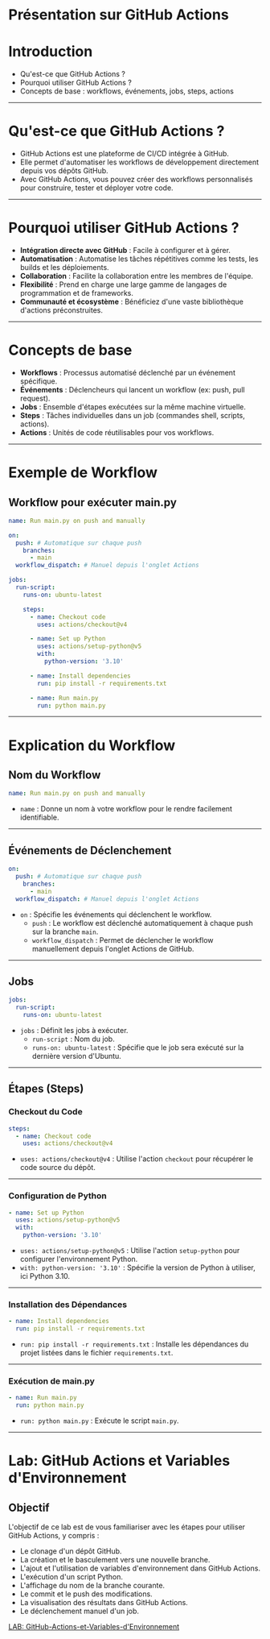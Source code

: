 # Présentation sur GitHub Actions


# Introduction

- Qu'est-ce que GitHub Actions ?
- Pourquoi utiliser GitHub Actions ?
- Concepts de base : workflows, événements, jobs, steps, actions

---

# Qu'est-ce que GitHub Actions ?

- GitHub Actions est une plateforme de CI/CD intégrée à GitHub.
- Elle permet d'automatiser les workflows de développement directement depuis vos dépôts GitHub.
- Avec GitHub Actions, vous pouvez créer des workflows personnalisés pour construire, tester et déployer votre code.

---

# Pourquoi utiliser GitHub Actions ?

- **Intégration directe avec GitHub** : Facile à configurer et à gérer.
- **Automatisation** : Automatise les tâches répétitives comme les tests, les builds et les déploiements.
- **Collaboration** : Facilite la collaboration entre les membres de l'équipe.
- **Flexibilité** : Prend en charge une large gamme de langages de programmation et de frameworks.
- **Communauté et écosystème** : Bénéficiez d'une vaste bibliothèque d'actions préconstruites.

---

# Concepts de base

- **Workflows** : Processus automatisé déclenché par un événement spécifique.
- **Événements** : Déclencheurs qui lancent un workflow (ex: push, pull request).
- **Jobs** : Ensemble d'étapes exécutées sur la même machine virtuelle.
- **Steps** : Tâches individuelles dans un job (commandes shell, scripts, actions).
- **Actions** : Unités de code réutilisables pour vos workflows.

---

# Exemple de Workflow

## Workflow pour exécuter main.py

```yaml
name: Run main.py on push and manually

on:
  push: # Automatique sur chaque push
    branches:
      - main
  workflow_dispatch: # Manuel depuis l'onglet Actions

jobs:
  run-script:
    runs-on: ubuntu-latest

    steps:
      - name: Checkout code
        uses: actions/checkout@v4

      - name: Set up Python
        uses: actions/setup-python@v5
        with:
          python-version: '3.10'

      - name: Install dependencies
        run: pip install -r requirements.txt

      - name: Run main.py
        run: python main.py
```

---

# Explication du Workflow

## Nom du Workflow

```yaml
name: Run main.py on push and manually
```

- `name` : Donne un nom à votre workflow pour le rendre facilement identifiable.

---

## Événements de Déclenchement

```yaml
on:
  push: # Automatique sur chaque push
    branches:
      - main
  workflow_dispatch: # Manuel depuis l'onglet Actions
```

- `on` : Spécifie les événements qui déclenchent le workflow.
  - `push` : Le workflow est déclenché automatiquement à chaque push sur la branche `main`.
  - `workflow_dispatch` : Permet de déclencher le workflow manuellement depuis l'onglet Actions de GitHub.

---

## Jobs

```yaml
jobs:
  run-script:
    runs-on: ubuntu-latest
```

- `jobs` : Définit les jobs à exécuter.
  - `run-script` : Nom du job.
  - `runs-on: ubuntu-latest` : Spécifie que le job sera exécuté sur la dernière version d'Ubuntu.

---

## Étapes (Steps)

### Checkout du Code

```yaml
steps:
  - name: Checkout code
    uses: actions/checkout@v4
```

- `uses: actions/checkout@v4` : Utilise l'action `checkout` pour récupérer le code source du dépôt.

---

### Configuration de Python

```yaml
- name: Set up Python
  uses: actions/setup-python@v5
  with:
    python-version: '3.10'
```

- `uses: actions/setup-python@v5` : Utilise l'action `setup-python` pour configurer l'environnement Python.
- `with: python-version: '3.10'` : Spécifie la version de Python à utiliser, ici Python 3.10.

---

### Installation des Dépendances

```yaml
- name: Install dependencies
  run: pip install -r requirements.txt
```

- `run: pip install -r requirements.txt` : Installe les dépendances du projet listées dans le fichier `requirements.txt`.

---

### Exécution de main.py

```yaml
- name: Run main.py
  run: python main.py
```

- `run: python main.py` : Exécute le script `main.py`.

---

# Lab: GitHub Actions et Variables d'Environnement

## Objectif
L'objectif de ce lab est de vous familiariser avec les étapes pour utiliser GitHub Actions, y compris :

- Le clonage d'un dépôt GitHub.
- La création et le basculement vers une nouvelle branche.
- L'ajout et l'utilisation de variables d'environnement dans GitHub Actions.
- L'exécution d'un script Python.
- L'affichage du nom de la branche courante.
- Le commit et le push des modifications.
- La visualisation des résultats dans GitHub Actions.
- Le déclenchement manuel d'un job.

[LAB: GitHub-Actions-et-Variables-d'Environnement](./LAB/)
